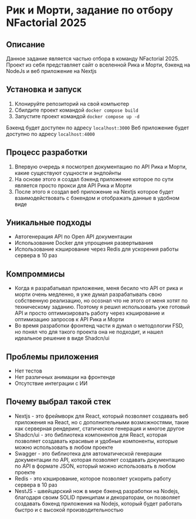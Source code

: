 # Рик и Морти, задание по отбору NFactorial 2025

## Описание
Данное задание является частью отбора в команду NFactorial 2025. Проект из себя представляет сайт о вселенной Рика и Морти, бэкенд на NodeJs и веб приложение на Nextjs

## Установка и запуск
1. Клонируйте репозиторий на свой компьютер
2. Сбилдите проект командой `docker compose build`
3. Запустите проект командой `docker compose up -d`

Бэкенд будет доступен по адресу `localhost:3000`
Веб приложение будет доступно по адресу `localhost:4000`

## Процесс разработки
1. Впервую очередь я посмотрел документацию по API Рика и Морти, какие существуют сущности и эндпойнты
2. На основе этого я создал бэкенд приложение которое по сути является просто прокси для API Рика и Морти
3. После этого я создал веб приложение на Nextjs которое будет взаимодействовать с бэкендом и отображать данные в удобном виде

## Уникальные подходы
- Автогенерация API по Open API документации
- Использование Docker для упрощения развертывания
- Использование кэширование через Redis для ускорения работы сервера в 10 раз

## Компроммисы
- Когда я разрабатывал приложение, меня бесило что API от рика и морти очень медленно, я уже думал разрабатывать свою собственную реализацию, но осознал что не этого от меня хотят по техническому заданию. Поэтому я решил использовать уже готовый API и просто оптимизировать работу через кэширование и оптимизацию запросов к API Рика и Морти
- Во время разработки фронтенд части я думал о методологии FSD, но понял что для такого проекта она не подходит, и нашел идеальное решение в виде Shadcn/ui

## Проблемы приложения
- Нет тестов
- Нет различных анимации на фронтенде
- Отсутствие интеграции с ИИ

## Почему выбрал такой стек
- Nextjs - это фреймворк для React, который позволяет создавать веб приложения на React, но с дополнительными возможностями, такие как серверная рендеринг, статическое генерация и многое другое
- Shadcn/ui - это библиотека компонентов для React, которая позволяет создавать красивые и удобные компоненты, которые можно использовать в любом проекте
- Swagger - это библиотека для автоматической генерации документации по API, которая позволяет создавать документацию по API в формате JSON, который можно использовать в любом проекте
- Redis - это кэширование, которое позволяет ускорить работу сервера в 10 раз
- NestJS - швейцарский нож в мире бэкенд разработки на Nodejs, благодаря своим SOLID принципам и декораторам, он позволяет создавать бэкенд приложения на Nodejs, который будет работать быстро и с высокой производительностью